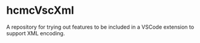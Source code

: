 # hcmcVscXml
A repository for trying out features to be included in a VSCode extension to support XML encoding.
